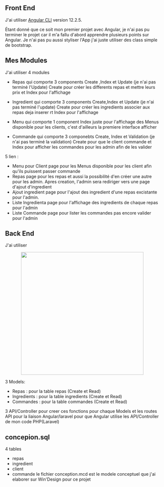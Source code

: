 ## Front End
J'ai utiliser [Angular CLI](https://github.com/angular/angular-cli) version 12.2.5.

Étant donné que ce soit mon premier projet avec Angular, je n'ai pas pu terminer le projet car il m'a fallu d'abord apprendre plusieurs points sur Angular. Je n'ai pas pu aussi styliser l'App j'ai juste utiliser des class simple de bootstrap.

## Mes Modules
J'ai utiliser 4 modules 
-  Repas qui comporte 3 components Create ,Index et Update (je n'ai pas terminé l'Update) Create pour créer les differents repas et mettre leurs prix et Index pour l'affichage

- Ingredient qui comporte 3 components Create,Index et Update (je n'ai pas terminé l'update)  Create pour créer les ingredients associer aux repas deja inserer rt Index pour l'affichage

- Menu qui comporte 1 component Index juste pour l'affichage des Menus disponible pour les clients, c'est d'ailleurs la premiere interface afficher 

- Commande qui comporte 3 componebts Create, Index et Validation (je n'ai pas terminé la validation) Create pour que le client commande et Index pour afficher les commandes pour les admin afin de les valider

5 lien :
- Menu pour Client page pour les Menus disponible pour les client afin qu'ils puissent passer commande
- Repas page pour les repas et aussi la possibilité d'en créer une autre pour les admin. Apres creation, l'admin sera rediriger vers une page d'ajout d'ingredient 
- Ajout ingredient page pour l'ajout des ingredient d'une repas excistante pour l'admin.
- Liste Ingredienta page pour l'affichage des ingredients de chaque repas pour l'admin
- Liste Commande page pour lister les commandes pas encore valider pour l'admin


## Back End
J'ai utiliser <p align="center"><a href="https://laravel.com" target="_blank"><img src="https://raw.githubusercontent.com/laravel/art/master/logo-lockup/5%20SVG/2%20CMYK/1%20Full%20Color/laravel-logolockup-cmyk-red.svg" width="400"></a></p>

3 Models:
- Repas : pour la table repas (Create et Read)
- Ingredients : pour la table ingredients (Create et Read)
- Commandes : pour la table commandes (Create et Read)

3 API/Controller pour creer ces fonctions pour chaque Models
et les routes API pour la liaison Angular/laravel pour que Angular utilise les API/Controller de mon code PHP(Laravel)

## concepion.sql

4 tables
- repas
- ingredient
- client
- commande
le fichier conception.mcd est le modele conceptuel que j'ai elaborer sur Win'Design pour ce projet